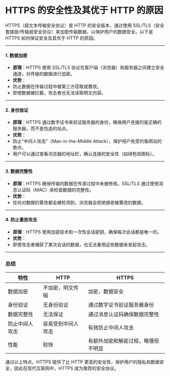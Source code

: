 # HTTPS 的安全性及其优于 HTTP 的原因

HTTPS（超文本传输安全协议）是 HTTP 的安全版本，通过使用 SSL/TLS（安全套接层/传输层安全协议）来加密传输数据，以保护用户的数据安全。以下是 HTTPS 如何保证安全及其优于 HTTP 的原因。

---

#### 1. 数据加密

- **原理**：HTTPS 使用 SSL/TLS 协议在客户端（浏览器）和服务器之间建立安全通道，对传输的数据进行加密。
- **优势**：
- 防止数据在传输过程中被第三方窃取或篡改。
- 即使数据被拦截，攻击者也无法读取明文内容。

---

#### 2. 身份验证

- **原理**：HTTPS 通过数字证书来验证服务器的身份，确保用户连接的是正确的服务器，而不是伪造的站点。
- **优势**：
- 防止“中间人攻击”（Man-in-the-Middle Attack），保护用户免受钓鱼网站的欺诈。
- 用户可以通过查看浏览器的地址栏，确认连接的安全性（如绿色锁图标）。

---

#### 3. 数据完整性

- **原理**：HTTPS 确保传输的数据在传递过程中未被修改。SSL/TLS 通过使用消息认证码（MAC）来检查数据的完整性。
- **优势**：
- 任何对数据的篡改都会被检测到，浏览器会拒绝接收被篡改的数据。

---

#### 4. 防止重放攻击

- **原理**：HTTPS 使用加密技术和一次性会话密钥，确保每次会话都是唯一的。
- **优势**：
- 即使攻击者捕获了某次会话的数据，也无法重用这些数据来发起攻击。

---

### 总结

| 特性           | HTTP               | HTTPS                              |
| -------------- | ------------------ | ---------------------------------- |
| 数据加密       | 不加密，明文传输   | 加密，数据安全                     |
| 身份验证       | 无身份验证         | 通过数字证书验证服务器身份         |
| 数据完整性     | 无法保证           | 通过消息认证码确保数据完整性       |
| 防止中间人攻击 | 容易受到中间人攻击 | 有效防止中间人攻击                 |
| 性能           | 较快               | 有额外加密和解密过程，略慢但不明显 |

通过以上特点，HTTPS 提供了比 HTTP 更高的安全性，保护用户的隐私和数据安全，因此在现代互联网中，HTTPS 成为推荐的安全协议。
